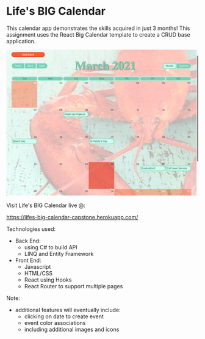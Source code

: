 # Life's BIG Calendar

This calendar app demonstrates the skills acquired in just 3 months! This assignment uses the React Big Calendar template to create a CRUD base application.

![Calendar Picture](./ClientApp/src/pictures/CalendarREADMEPhoto.jpg)

Visit Life's BIG Calendar live @:

https://lifes-big-calendar-capstone.herokuapp.com/

Technologies used:

- Back End:
  - using C# to build API
  - LINQ and Entity Framework
- Front End:
  - Javascript
  - HTML/CSS
  - React using Hooks
  - React Router to support multiple pages

Note:

- additional features will eventually include:
  - clicking on date to create event
  - event color associations
  - including additional images and icons
